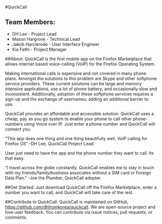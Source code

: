 #QuickCall
## Team Members:
  - DH Lee - Project Lead
  - Mason Hargrove - Technical Lead
  - Jakob Harclerode - User Interface Engineer
  - Kia Fathi - Project Manager

##About:
QuickCall is the first mobile app on the Firefox Marketplace that allows internet based voice-calling (VoIP) for the Firefox Operating System.

Making international calls is expensive and not covered in many phone plans. Amongst the solutions to this problem are Skype and other softphone service providers. These current solutions can be large and memory intensive applications, use a lot of phone battery, and occasionally slow and inconsistent. Additionally, adoption of these softphone services requires a sign-up and the exchange of usernames, adding an additional barrier to use.

QuickCall provides an affordable and accessible solution. QuickCall uses a cheap, pay as you go system to enable your phone to call other phone-numbers using Voice over IP. Just enter a phone number and QuickCall will connect you.

“This app does one thing and one thing beautifully well, VoIP calling for Firefox OS”
-DH Lee, QuickCall Project Lead. 

User just need to have the app and the phone number they want to call. Its that easy.

“I travel across the globe constantly. QuickCall enables me to stay in touch with my friends/family/business associates without a SIM card or Foreign Data Plan.” -Joe the Plumber, QuickCall adopter.

##Get Started:
Just download QuickCall off the Firefox Marketplace, enter a number you want to call, and QuickCall will take care of the rest.

##Contribute to QuickCall:
QuickCall is maintained on GitHub, https://github.com/dhfromkorea/quickcall. We are open-source project and love user feedback. You can contribute via issue notices, pull requests, or comments.
